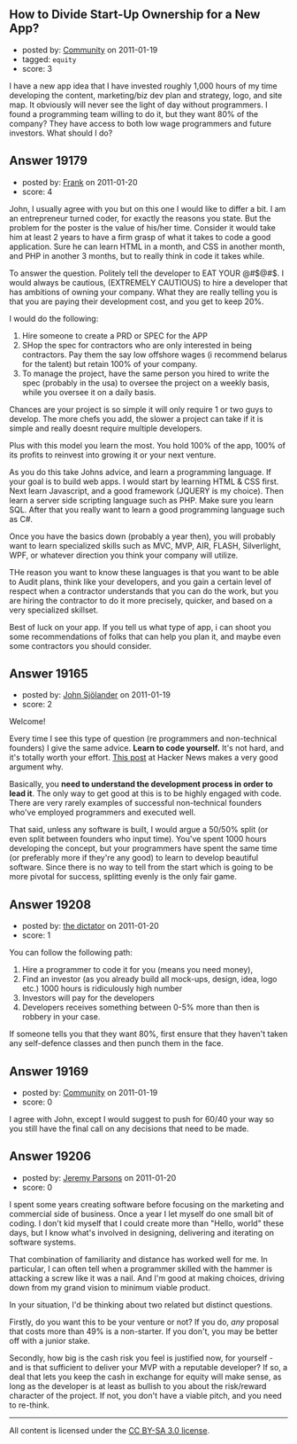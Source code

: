 ## How to Divide Start-Up Ownership for a New App?

- posted by: [Community](https://stackexchange.com/users/-1/-1-community) on 2011-01-19
- tagged: `equity`
- score: 3

I have a new app idea that I have invested roughly 1,000 hours of my time developing the content, marketing/biz dev plan and strategy, logo, and site map.  It obviously will never see the light of day without programmers.  I found a programming team willing to do it, but they want 80% of the company?  They have access to both low wage programmers and future investors.  What should I do?


## Answer 19179

- posted by: [Frank](https://stackexchange.com/users/-1/4858-frank) on 2011-01-20
- score: 4

John, I usually agree with you but on this one I would like to differ a bit.  I am an entrepreneur turned coder, for exactly the reasons you state.  But the problem for the poster is the value of his/her time.  Consider it would take him at least 2 years to have a firm grasp of what it takes to code a good application.  Sure he can learn HTML in a month, and CSS in another month, and PHP in another 3 months, but to really think in code it takes while.

To answer the question.  Politely tell the developer to EAT YOUR @#$@#$.  I would always be cautious, (EXTREMELY CAUTIOUS) to hire a developer that has ambitions of owning your company.  What they are really telling you is that you are paying their development cost, and you get to keep 20%.  

I would do the following:
 1. Hire someone to create a PRD or SPEC for the APP
 2. SHop the spec for contractors who are only interested in being contractors.  Pay them the say low offshore wages (i recommend belarus for the talent) but retain 100% of your company.
 3. To manage the project, have the same person you hired to write the spec (probably in the usa) to oversee the project on a weekly basis, while you oversee it on a daily basis.

Chances are your project is so simple it will only require 1 or two guys to develop.  The more chefs you add, the slower a project can take if it is simple and really doesnt require multiple developers.  

Plus with this model you learn the most. You hold 100% of the app, 100% of its profits to reinvest into growing it or your next venture.

As you do this take Johns advice, and learn a programming language.  If your goal is to build web apps. I would start by learning HTML & CSS first.  Next learn Javascript, and a good framework (JQUERY is my choice).  Then learn a server side scripting language such as PHP.  Make sure you learn SQL.  After that you really want to learn a good programming language such as C#.

Once you have the basics down (probably a year then), you will probably want to learn specialized skills such as MVC, MVP, AIR, FLASH, Silverlight, WPF, or whatever direction you think your company will utilize.

THe reason you want to know these languages is that you want to be able to Audit plans, think like your developers, and you gain a certain level of respect when a contractor understands that you can do the work, but you are hiring the contractor to do it more precisely, quicker, and based on a very specialized skillset.

Best of luck on your app.
If you tell us what type of app, i can shoot you some recommendations of folks that can help you plan it, and maybe even some contractors you should consider. 




## Answer 19165

- posted by: [John Sjölander](https://stackexchange.com/users/-1/5866-john-sj-lander) on 2011-01-19
- score: 2

<p>Welcome!</p>

<p>Every time I see this type of question (re programmers and non-technical founders) I give the same advice. <strong>Learn to code yourself.</strong> It's not hard, and it's totally worth your effort. <a href="http://news.ycombinator.com/item?id=1761530" rel="nofollow">This post</a> at Hacker News makes a very good argument why.</p>

<p>Basically, you <strong>need to understand the development process in order to lead it</strong>. The only way to get good at this is to be highly engaged with code. There are very rarely examples of successful non-technical founders who've employed programmers and executed well.</p>

<p>That said, unless any software is built, I would argue a 50/50% split (or even split between founders who input time). You've spent 1000 hours developing the concept, but your programmers have spent the same time (or preferably more if they're any good) to learn to develop beautiful software. Since there is no way to tell from the start which is going to be more pivotal for success, splitting evenly is the only fair game.</p>



## Answer 19208

- posted by: [the dictator](https://stackexchange.com/users/-1/473-the-dictator) on 2011-01-20
- score: 1

You can follow the following path:

 1. Hire a programmer to code it for you (means you need money), 
 2. Find an investor (as you already build all mock-ups, design, idea, logo etc.) 1000 hours is ridiculously high number
 3. Investors will pay for the developers
 4. Developers receives something between 0-5% more than then is robbery in your case. 

If someone tells you that they want 80%, first ensure that they haven't taken any self-defence classes and then punch them in the face.


## Answer 19169

- posted by: [Community](https://stackexchange.com/users/-1/-1-community) on 2011-01-19
- score: 0

I agree with John, except I would suggest to push for 60/40 your way so you still have the final call on any decisions that need to be made.


## Answer 19206

- posted by: [Jeremy Parsons](https://stackexchange.com/users/-1/4291-jeremy-parsons) on 2011-01-20
- score: 0

I spent some years creating software before focusing on the marketing and commercial side of business. Once a year I let myself do one small bit of coding. I don't kid myself that I could create more than "Hello, world" these days, but I know what's involved in designing, delivering and iterating on software systems.

That combination of familiarity and distance has worked well for me. In particular, I can often tell when a programmer skilled with the hammer is attacking a screw like it was a nail. And I'm good at making choices, driving down from my grand vision to minimum viable product. 

In your situation, I'd be thinking about two related but distinct questions.

Firstly, do you want this to be your venture or not? If you do, *any* proposal that costs more than 49% is a non-starter. If you don't, you may be better off with a junior stake.

Secondly, how big is the cash risk you feel is justified now, for yourself - and is that sufficient to deliver your MVP with a reputable developer? If so, a deal that lets you keep the cash in exchange for equity will make sense, as long as the developer is at least as bullish to you about the risk/reward character of the project. If not, you don't have a viable pitch, and you need to re-think.



---

All content is licensed under the [CC BY-SA 3.0 license](https://creativecommons.org/licenses/by-sa/3.0/).
